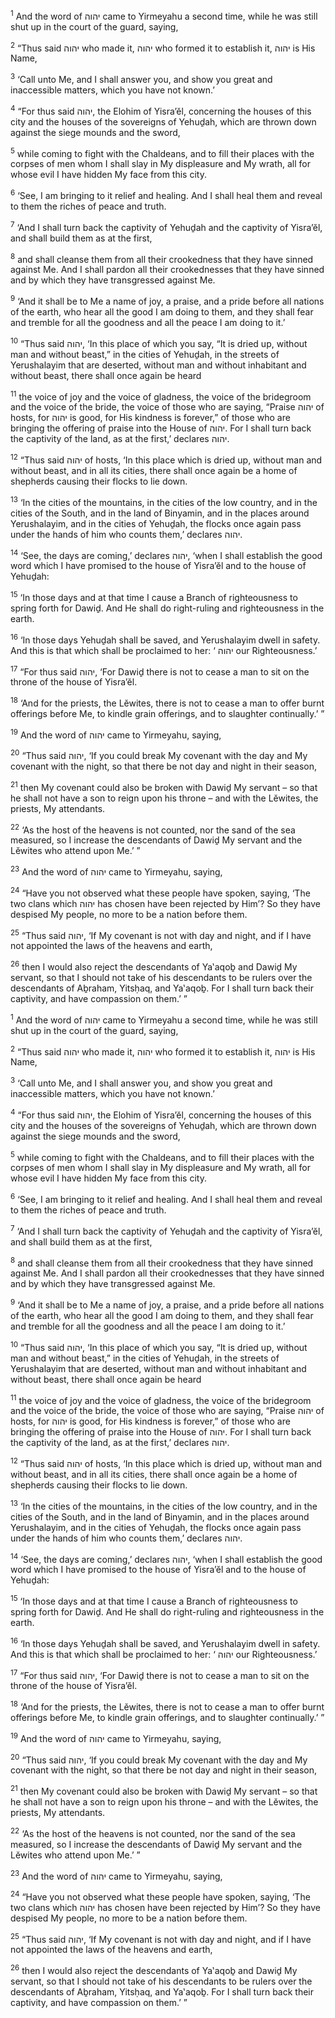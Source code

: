 <sup>1</sup> And the word of יהוה came to Yirmeyahu a second time, while he was still shut up in the court of the guard, saying,

<sup>2</sup> “Thus said יהוה who made it, יהוה who formed it to establish it, יהוה is His Name,

<sup>3</sup> ‘Call unto Me, and I shall answer you, and show you great and inaccessible matters, which you have not known.’

<sup>4</sup> “For thus said יהוה, the Elohim of Yisra’ĕl, concerning the houses of this city and the houses of the sovereigns of Yehuḏah, which are thrown down against the siege mounds and the sword,

<sup>5</sup> while coming to fight with the Chaldeans, and to fill their places with the corpses of men whom I shall slay in My displeasure and My wrath, all for whose evil I have hidden My face from this city.

<sup>6</sup> ‘See, I am bringing to it relief and healing. And I shall heal them and reveal to them the riches of peace and truth.

<sup>7</sup> ‘And I shall turn back the captivity of Yehuḏah and the captivity of Yisra’ĕl, and shall build them as at the first,

<sup>8</sup> and shall cleanse them from all their crookedness that they have sinned against Me. And I shall pardon all their crookednesses that they have sinned and by which they have transgressed against Me.

<sup>9</sup> ‘And it shall be to Me a name of joy, a praise, and a pride before all nations of the earth, who hear all the good I am doing to them, and they shall fear and tremble for all the goodness and all the peace I am doing to it.’

<sup>10</sup> “Thus said יהוה, ‘In this place of which you say, “It is dried up, without man and without beast,” in the cities of Yehuḏah, in the streets of Yerushalayim that are deserted, without man and without inhabitant and without beast, there shall once again be heard

<sup>11</sup> the voice of joy and the voice of gladness, the voice of the bridegroom and the voice of the bride, the voice of those who are saying, “Praise יהוה of hosts, for יהוה is good, for His kindness is forever,” of those who are bringing the offering of praise into the House of יהוה. For I shall turn back the captivity of the land, as at the first,’ declares יהוה.

<sup>12</sup> “Thus said יהוה of hosts, ‘In this place which is dried up, without man and without beast, and in all its cities, there shall once again be a home of shepherds causing their flocks to lie down.

<sup>13</sup> ‘In the cities of the mountains, in the cities of the low country, and in the cities of the South, and in the land of Binyamin, and in the places around Yerushalayim, and in the cities of Yehuḏah, the flocks once again pass under the hands of him who counts them,’ declares יהוה.

<sup>14</sup> ‘See, the days are coming,’ declares יהוה, ‘when I shall establish the good word which I have promised to the house of Yisra’ĕl and to the house of Yehuḏah:

<sup>15</sup> ‘In those days and at that time I cause a Branch of righteousness to spring forth for Dawiḏ. And He shall do right-ruling and righteousness in the earth.

<sup>16</sup> ‘In those days Yehuḏah shall be saved, and Yerushalayim dwell in safety. And this is that which shall be proclaimed to her: ‘ יהוה our Righteousness.’

<sup>17</sup> “For thus said יהוה, ‘For Dawiḏ there is not to cease a man to sit on the throne of the house of Yisra’ĕl.

<sup>18</sup> ‘And for the priests, the Lĕwites, there is not to cease a man to offer burnt offerings before Me, to kindle grain offerings, and to slaughter continually.’ ”

<sup>19</sup> And the word of יהוה came to Yirmeyahu, saying,

<sup>20</sup> “Thus said יהוה, ‘If you could break My covenant with the day and My covenant with the night, so that there be not day and night in their season,

<sup>21</sup> then My covenant could also be broken with Dawiḏ My servant – so that he shall not have a son to reign upon his throne – and with the Lĕwites, the priests, My attendants.

<sup>22</sup> ‘As the host of the heavens is not counted, nor the sand of the sea measured, so I increase the descendants of Dawiḏ My servant and the Lĕwites who attend upon Me.’ ”

<sup>23</sup> And the word of יהוה came to Yirmeyahu, saying,

<sup>24</sup> “Have you not observed what these people have spoken, saying, ‘The two clans which יהוה has chosen have been rejected by Him’? So they have despised My people, no more to be a nation before them.

<sup>25</sup> “Thus said יהוה, ‘If My covenant is not with day and night, and if I have not appointed the laws of the heavens and earth,

<sup>26</sup> then I would also reject the descendants of Ya‛aqoḇ and Dawiḏ My servant, so that I should not take of his descendants to be rulers over the descendants of Aḇraham, Yitsḥaq, and Ya‛aqoḇ. For I shall turn back their captivity, and have compassion on them.’ ”

<sup>1</sup> And the word of יהוה came to Yirmeyahu a second time, while he was still shut up in the court of the guard, saying,

<sup>2</sup> “Thus said יהוה who made it, יהוה who formed it to establish it, יהוה is His Name,

<sup>3</sup> ‘Call unto Me, and I shall answer you, and show you great and inaccessible matters, which you have not known.’

<sup>4</sup> “For thus said יהוה, the Elohim of Yisra’ĕl, concerning the houses of this city and the houses of the sovereigns of Yehuḏah, which are thrown down against the siege mounds and the sword,

<sup>5</sup> while coming to fight with the Chaldeans, and to fill their places with the corpses of men whom I shall slay in My displeasure and My wrath, all for whose evil I have hidden My face from this city.

<sup>6</sup> ‘See, I am bringing to it relief and healing. And I shall heal them and reveal to them the riches of peace and truth.

<sup>7</sup> ‘And I shall turn back the captivity of Yehuḏah and the captivity of Yisra’ĕl, and shall build them as at the first,

<sup>8</sup> and shall cleanse them from all their crookedness that they have sinned against Me. And I shall pardon all their crookednesses that they have sinned and by which they have transgressed against Me.

<sup>9</sup> ‘And it shall be to Me a name of joy, a praise, and a pride before all nations of the earth, who hear all the good I am doing to them, and they shall fear and tremble for all the goodness and all the peace I am doing to it.’

<sup>10</sup> “Thus said יהוה, ‘In this place of which you say, “It is dried up, without man and without beast,” in the cities of Yehuḏah, in the streets of Yerushalayim that are deserted, without man and without inhabitant and without beast, there shall once again be heard

<sup>11</sup> the voice of joy and the voice of gladness, the voice of the bridegroom and the voice of the bride, the voice of those who are saying, “Praise יהוה of hosts, for יהוה is good, for His kindness is forever,” of those who are bringing the offering of praise into the House of יהוה. For I shall turn back the captivity of the land, as at the first,’ declares יהוה.

<sup>12</sup> “Thus said יהוה of hosts, ‘In this place which is dried up, without man and without beast, and in all its cities, there shall once again be a home of shepherds causing their flocks to lie down.

<sup>13</sup> ‘In the cities of the mountains, in the cities of the low country, and in the cities of the South, and in the land of Binyamin, and in the places around Yerushalayim, and in the cities of Yehuḏah, the flocks once again pass under the hands of him who counts them,’ declares יהוה.

<sup>14</sup> ‘See, the days are coming,’ declares יהוה, ‘when I shall establish the good word which I have promised to the house of Yisra’ĕl and to the house of Yehuḏah:

<sup>15</sup> ‘In those days and at that time I cause a Branch of righteousness to spring forth for Dawiḏ. And He shall do right-ruling and righteousness in the earth.

<sup>16</sup> ‘In those days Yehuḏah shall be saved, and Yerushalayim dwell in safety. And this is that which shall be proclaimed to her: ‘ יהוה our Righteousness.’

<sup>17</sup> “For thus said יהוה, ‘For Dawiḏ there is not to cease a man to sit on the throne of the house of Yisra’ĕl.

<sup>18</sup> ‘And for the priests, the Lĕwites, there is not to cease a man to offer burnt offerings before Me, to kindle grain offerings, and to slaughter continually.’ ”

<sup>19</sup> And the word of יהוה came to Yirmeyahu, saying,

<sup>20</sup> “Thus said יהוה, ‘If you could break My covenant with the day and My covenant with the night, so that there be not day and night in their season,

<sup>21</sup> then My covenant could also be broken with Dawiḏ My servant – so that he shall not have a son to reign upon his throne – and with the Lĕwites, the priests, My attendants.

<sup>22</sup> ‘As the host of the heavens is not counted, nor the sand of the sea measured, so I increase the descendants of Dawiḏ My servant and the Lĕwites who attend upon Me.’ ”

<sup>23</sup> And the word of יהוה came to Yirmeyahu, saying,

<sup>24</sup> “Have you not observed what these people have spoken, saying, ‘The two clans which יהוה has chosen have been rejected by Him’? So they have despised My people, no more to be a nation before them.

<sup>25</sup> “Thus said יהוה, ‘If My covenant is not with day and night, and if I have not appointed the laws of the heavens and earth,

<sup>26</sup> then I would also reject the descendants of Ya‛aqoḇ and Dawiḏ My servant, so that I should not take of his descendants to be rulers over the descendants of Aḇraham, Yitsḥaq, and Ya‛aqoḇ. For I shall turn back their captivity, and have compassion on them.’ ”

